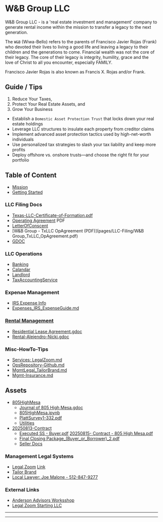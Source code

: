 # W&B Group LLC

W&B Group LLC - is a 'real estate investment and management' company to generate rental income within the mission to transfer a legacy to the next generation. 

The `W&B` (Wiwa-Bello) refers to the parents of Francisco Javier Rojas (Frank) who devoted their lives to living a good life and leaving a legacy to their children and the generations to come.  Financial wealth was not the core of their legacy.  The core of their legacy is integrity, humility, grace and the love of Christ to all you encounter, especially FAMILY. 

Francisco Javier Rojas is also known as Francis X. Rojas and/or Frank.

## Guide / Tips

1. Reduce Your Taxes,
2. Protect Your Real Estate Assets, and
3. Grow Your Business


- Establish a `Domestic Asset Protection Trust` that locks down your real estate holdings
- Leverage LLC structures to insulate each property from creditor claims
- Implement advanced asset protection tactics used by high-net-worth individuals
- Use personalized tax strategies to slash your tax liability and keep more profits
- Deploy offshore vs. onshore trusts—and choose the right fit for your portfolio

## Table of Content

- [Mission](pages/Mission_wbgroupllc.md)
- [Getting Started](GettingStarted_Rental_LLC.md)

### LLC Filing Docs
- [Texas-LLC-Certificate-of-Formation.pdf](20250818-LLC_forms/Texas-LLC-Certificate-of-Formation.pdf)
- [Operating Agreement](20250818-LLC_forms/TxLLC-OperatingAgreement.pdf) PDF
- [LetterOfConscent](20250818-LLC_forms/LetterOfConscent.txt)
- [W&B Group - TxLLC OpAgreement (PDF)](pages/LLC-Filing/W&B Group_TxLLC_OpAgreement.pdf)
- [GDOC](pages/LLC-Filing/W&B_Group_TxLLC_OpAgreement.gdoc)

### LLC Operations
- [Banking](pages/Operations/Mgmt-Banking.md)
- [Calandar](pages/Operations/MgmtCalandar.md)
- [Landlord](pages/Operations/Mgmt-Landlord.md)
- [TaxAccountingService](pages/Taxes/TaxAccountingService.md)

### Expenae Management
- [IRS Expense Info](Expenses_IRS_ExpenseGuide.md)
- [Expenses_IRS_ExpenseGuide.md](pages/Expenses_IRS_ExpenseGuide.md)

### [Rental Management](pages/RentalMgmt/)
- [Residential Lease Agreement.gdoc](pages/RentalMgmt/Residential_Lease_Agreement.gdoc)
- [Rental-Alejendro-Nicki.gdoc](pages/RentalMgmt/805HighMesa/Rental-Alejendro-Nicki.gdoc)

### Misc-HowTo-Tips
- [Services: LegalZoom.md](pages/Operations/MgmtLegal_LegalZoom.md)
- [OpsRepository-Github.md](pages/Operations/OpsRepository-Github.md)
- [MgmtLegal_TailorBrand.md](pages/Operations/MgmtLegal_TailorBrand.md)
- [Mgmt-Insurance.md](pages/Operations/Mgmt-Insurance.md)

## Assets
- [805HighMesa](Assets/805HighMesa)
    - [Journal  of 805 High Mesa.gdoc](Assets/805HighMesa/Journal_805HighMesa.gdoc)
    - [805HighMesa.ipynb](Assets/805HighMesa/805HighMesa.ipynb)
    - [PlattSurvey1-332.pdf](Assets/805HighMesa/Docs/PlattSurvey1-332.pdf)
    - [Utilities](Assets/805HighMesa/Docs/805HighMesa-Utilities.md)
- [20250813-Contract](Assets/805HighMesa/Docs/20250811-Offer)
    - [Executed SS - Buyer.pdf](Assets/805HighMesa/Docs/20250811-Offer/Executed_SS_Buyer.pdf)
[20250815- Contract - 805 High Mesa.pdf](Assets/805HighMesa/Docs/20250811-Offer/20250815_Contract_805HighMesa.pdf)
    - [Final Closing Package_(Buyer_or_Borrower)_2.pdf](Assets/805HighMesa/Docs/20250811-Offer/FinalClosingPackage_(Buyer_or_Borrower)_2.pdf)
    - [Seller Docs](Assets/805HighMesa/Docs/2025.08.07-SellersDocs/)


### Management Legal Systems
- [Legal Zoom](MgmtLegal_LegalZoom.md) [Link](https://www.legalzoom.com/business/business-formation/llc-overview.html)
- [Tailor Brand](MgmtLegal_TailorBrand.md)
- [Local Lawyer: Joe Malone - 512-847-9277](https://www.stevensmalonelaw.com/?npcmp=dir:local:5216414:78676)
  

### External Links
- [Anderson Advisors Worksshop](https://andersonadvisors.com/tax-and-asset-protection-webinar/?utm_campaign=Tax%20and%20Asset%20Protection%20Workshop&utm_source=google&utm_medium=cpc&utm_content=search&utm_term=how%20to%20put%20rental%20property%20in%20llc-LVLLLCForProperties&utm_id=21128768776&mls=Online%20Marketing&ocs=7016f000001fhmeAAA&gad_source=1&gad_campaignid=21128768776&gbraid=0AAAAAD2cBySFOj7bVEK5qHuz-rmNxrzpL&gclid=CjwKCAjwkvbEBhApEiwAKUz6-7oOGgPOiyk5pcCMYIWIlqS_uwweFPzb33cYJt4Fqtwr0nUNxIxHcxoCsBoQAvD_BwE)
- [Legal Zoom Starting LLC](https://www.legalzoom.com/business/business-formation/llc-overview.html)


--------
--------
